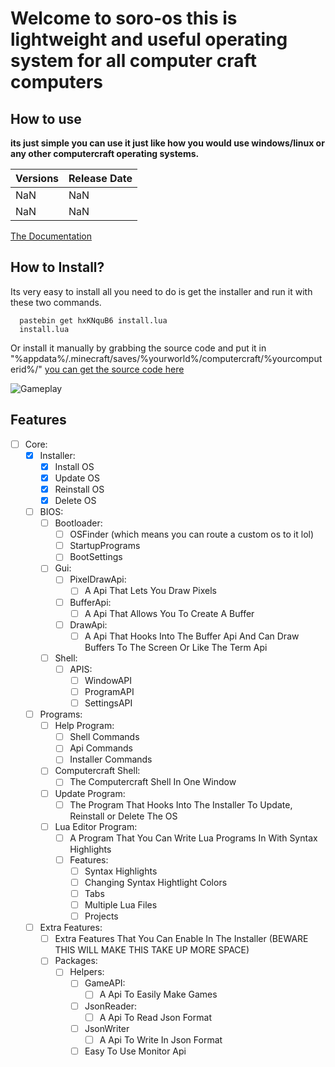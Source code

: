 # Welcome to soro-os this is lightweight and useful operating system for all computer craft computers
## How to use
**its just simple you can use it just like how you would use windows/linux or any other computercraft operating systems.**

Versions | Release Date
------------ | -------------
NaN | NaN
NaN | NaN

[The Documentation](docs/)

## How to Install?
Its very easy to install all you need to do is get the installer and run it with these two commands.

```
  pastebin get hxKNquB6 install.lua
  install.lua
```

Or install it manually by grabbing the source code and put it in "%appdata%/.minecraft/saves/%yourworld%/computercraft/%yourcomputerid%/"
[you can get the source code here](https://github.com/lolBoi9696/CC-SoroOS/releases)

![Gameplay](/images/)

## Features
- [ ] Core:
  - [x] Installer:
    - [x] Install OS
    - [x] Update OS
    - [x] Reinstall OS
    - [x] Delete OS
  - [ ] BIOS:
    - [ ] Bootloader:
      - [ ] OSFinder (which means you can route a custom os to it lol)
      - [ ] StartupPrograms
      - [ ] BootSettings
    - [ ] Gui:
      - [ ] PixelDrawApi:
        - [ ] A Api That Lets You Draw Pixels
      - [ ] BufferApi:
        - [ ] A Api That Allows You To Create A Buffer
      - [ ] DrawApi:
        - [ ] A Api That Hooks Into The Buffer Api And Can Draw Buffers To The Screen Or Like The Term Api
    - [ ] Shell:
      - [ ] APIS:
        - [ ] WindowAPI
        - [ ] ProgramAPI
        - [ ] SettingsAPI
  - [ ] Programs:
    - [ ] Help Program:
      - [ ] Shell Commands
      - [ ] Api Commands
      - [ ] Installer Commands
    - [ ] Computercraft Shell:
      - [ ] The Computercraft Shell In One Window
    - [ ] Update Program:
      - [ ] The Program That Hooks Into The Installer To Update, Reinstall or Delete The OS
    - [ ] Lua Editor Program:
      - [ ] A Program That You Can Write Lua Programs In With Syntax Highlights
      - [ ] Features:
        - [ ] Syntax Highlights
        - [ ] Changing Syntax Hightlight Colors
        - [ ] Tabs
        - [ ] Multiple Lua Files
        - [ ] Projects
  - [ ] Extra Features:
    - [ ] Extra Features That You Can Enable In The Installer (BEWARE THIS WILL MAKE THIS TAKE UP MORE SPACE)
    - [ ] Packages:
      - [ ] Helpers:
          - [ ] GameAPI:
            - [ ] A Api To Easily Make Games
          - [ ] JsonReader:
            - [ ] A Api To Read Json Format
          - [ ] JsonWriter
            - [ ] A Api To Write In Json Format
          - [ ] Easy To Use Monitor Api

